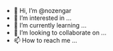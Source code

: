 - 👋 Hi, I’m @nozengar
- 👀 I’m interested in ...
- 🌱 I’m currently learning ...
- 💞️ I’m looking to collaborate on ...
- 📫 How to reach me ...

<!---
nozengar/nozengar is a ✨ special ✨ repository because its `README.md` (this file) appears on your GitHub profile.
You can click the Preview link to take a look at your changes.
--->
